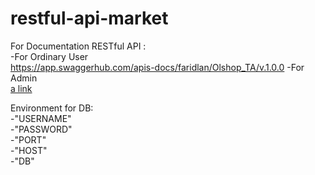 # restful-api-market  
For Documentation RESTful API :  
  -For Ordinary User  
  https://app.swaggerhub.com/apis-docs/faridlan/Olshop_TA/v.1.0.0
  -For Admin  
  [a link](https://app.swaggerhub.com/apis-docs/faridlan/Olshop_TA_Admin/v.1.0.0)  
    
 Environment for DB:  
  -"USERNAME"  
	-"PASSWORD"  
	-"PORT"  
	-"HOST"  
	-"DB"  
